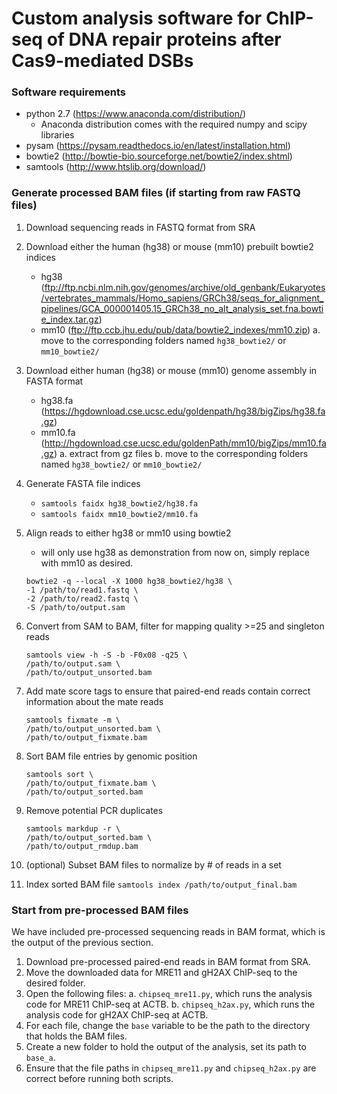 Custom analysis software for ChIP-seq of DNA repair proteins after Cas9-mediated DSBs
====

### Software requirements
- python 2.7 (https://www.anaconda.com/distribution/)
    - Anaconda distribution comes with the required numpy and scipy libraries
- pysam (https://pysam.readthedocs.io/en/latest/installation.html)
- bowtie2 (http://bowtie-bio.sourceforge.net/bowtie2/index.shtml)
- samtools (http://www.htslib.org/download/)


### Generate processed BAM files (if starting from raw FASTQ files)
1. Download sequencing reads in FASTQ format from SRA
2. Download either the human (hg38) or mouse (mm10) prebuilt bowtie2 indices
    - hg38 (ftp://ftp.ncbi.nlm.nih.gov/genomes/archive/old_genbank/Eukaryotes/vertebrates_mammals/Homo_sapiens/GRCh38/seqs_for_alignment_pipelines/GCA_000001405.15_GRCh38_no_alt_analysis_set.fna.bowtie_index.tar.gz)
    - mm10 (ftp://ftp.ccb.jhu.edu/pub/data/bowtie2_indexes/mm10.zip)
    a. move to the corresponding folders named `hg38_bowtie2/` or `mm10_bowtie2/`
3. Download either human (hg38) or mouse (mm10) genome assembly in FASTA format
    - hg38.fa (https://hgdownload.cse.ucsc.edu/goldenpath/hg38/bigZips/hg38.fa.gz)
    - mm10.fa (http://hgdownload.cse.ucsc.edu/goldenPath/mm10/bigZips/mm10.fa.gz)
    a. extract from gz files
    b. move to the corresponding folders named `hg38_bowtie2/` or `mm10_bowtie2/`
4. Generate FASTA file indices
    - `samtools faidx hg38_bowtie2/hg38.fa`
    - `samtools faidx mm10_bowtie2/mm10.fa`
5. Align reads to either hg38 or mm10 using bowtie2
    - will only use hg38 as demonstration from now on, simply replace with mm10 as desired.
   ```
   bowtie2 -q --local -X 1000 hg38_bowtie2/hg38 \
   -1 /path/to/read1.fastq \
   -2 /path/to/read2.fastq \ 
   -S /path/to/output.sam
   ```
6. Convert from SAM to BAM, filter for mapping quality >=25 and singleton reads
    ```
   samtools view -h -S -b -F0x08 -q25 \
   /path/to/output.sam \
   /path/to/output_unsorted.bam
   ```
7. Add mate score tags to ensure that paired-end reads contain correct information about the mate reads
   ```
   samtools fixmate -m \
   /path/to/output_unsorted.bam \
   /path/to/output_fixmate.bam
   ```
8. Sort BAM file entries by genomic position
   ```
   samtools sort \
   /path/to/output_fixmate.bam \
   /path/to/output_sorted.bam
   ```
9. Remove potential PCR duplicates
   ```
   samtools markdup -r \
   /path/to/output_sorted.bam \
   /path/to/output_rmdup.bam
   ```
10. (optional) Subset BAM files to normalize by # of reads in a set  

11. Index sorted BAM file
    ``` samtools index /path/to/output_final.bam ```

### Start from pre-processed BAM files
We have included pre-processed sequencing reads in BAM format, which is the output of the previous section.
1. Download pre-processed paired-end reads in BAM format from SRA.
2. Move the downloaded data for MRE11 and gH2AX ChIP-seq to the desired folder.
3. Open the following files:
    a. `chipseq_mre11.py`, which runs the analysis code for MRE11 ChIP-seq at ACTB.
    b. `chipseq_h2ax.py`, which runs the analysis code for gH2AX ChIP-seq at ACTB.
4. For each file, change the `base` variable to be the path to the directory that holds the BAM files.
5. Create a new folder to hold the output of the analysis, set its path to `base_a`.
6. Ensure that the file paths in `chipseq_mre11.py` and `chipseq_h2ax.py` are correct before running both scripts.
